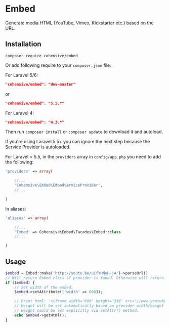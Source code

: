 # Embed

Generate media HTML (YouTube, Vimeo, Kickstarter etc.) based on the URL.

## Installation

`composer require cohensive/embed`

Or add following require to your `composer.json` file:

For Laravel 5/6:

```json
"cohensive/embed": "dev-master"
```

or
```json
"cohensive/embed": "5.5.*"
```

For Laravel 4:

```json
"cohensive/embed": "4.3.*"
```

Then run `composer install` or `composer update` to download it and autoload.

If you're using Laravel 5.5+ you can ignore the next step because the Service Provider is autoloaded.

For Laravel < 5.5, in the `providers` array in `config/app.php` you need to add the following:

```php
'providers' => array(

	//...
	'Cohensive\Embed\EmbedServiceProvider',
	//...

)
```

In aliases:

```php
'aliases' => array(

	//...
	'Embed' => Cohensive\Embed\Facades\Embed::class
	//...

)
```

## Usage

```php
$embed = Embed::make('http://youtu.be/uifYHNyH-jA')->parseUrl()
// Will return Embed class if provider is found. Otherwise will return false - not found. No fancy errors for now.
if ($embed) {
	// Set width of the embed.
	$embed->setAttribute(['width' => 600]);

	// Print html: '<iframe width="600" height="338" src="//www.youtube.com/embed/uifYHNyH-jA" frameborder="0" allowfullscreen></iframe>'.
	// Height will be set automatically based on provider width/height ratio.
	// Height could be set explicitly via setAttr() method.
	echo $embed->getHtml();
}
```
